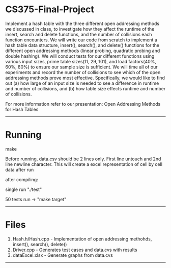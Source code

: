 # CS375-Final-Project
Implement a hash table with the three different open addressing methods we discussed in class, to investigate how they affect the runtime of the insert, search and delete functions, and the number of collisions each function encounters. We will write our code from scratch to implement a hash table data structure, insert(), search(), and delete() functions for the different open addressing methods (linear probing, quadratic probing and double hashing). We will conduct tests for our different functions using various input sizes, prime table sizes(11, 29, 101), and load factors(40%, 60%, 80%) to ensure our sample size is sufficient. We will time all of our experiments and record the number of collisions to see which of the open addressing methods prove most effective. Specifically, we would like to find out (a) how large of an input size is needed to see a difference in runtime and number of collisions, and (b) how table size effects runtime and number of collisions.


For more information refer to our presentation: Open Addressing Methods for Hash Tables


---
# Running
make


Before running, data.csv should be 2 lines only. First line untouch and 2nd line newline character. This will create a excel representation of cell by cell data after run


after compiling:

single run "./test" 


50 tests run -> "make target"


---
# Files
1. Hash.h/Hash.cpp - Implementation of open addressing methohds, insert(), search(), delete()
2. Driver.cpp - Generates test cases and data.cvs with results
3. dataExcel.xlsx - Generate graphs from data.cvs


---
